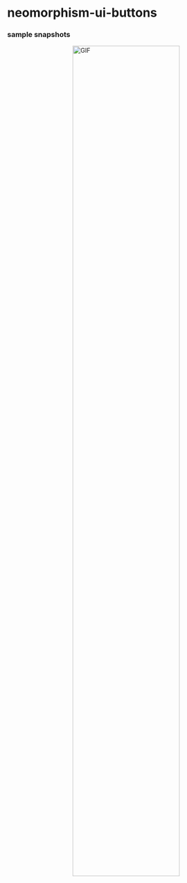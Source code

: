 # neomorphism-ui-buttons
<h3>sample snapshots</h3>
<align="center">
<img align="right" alt="GIF" src="https://github.com/souvikguria98/neomorphism-ui-buttons/blob/master/snap1.png" width="70%" />
</align>
